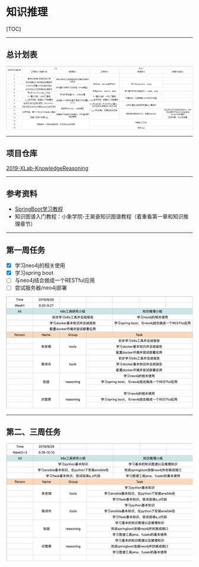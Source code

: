 # 知识推理

[TOC]

------

## 总计划表

![计划表](ScreenShots/global-task.jpg)

------

## 项目仓库

[2019-XLab-KnowledgeReasoning](https://github.com/baiyanquan/2019-XLab-KnowledgeReasoning)

------

## 参考资料

- [SpringBoot学习教程](https://blog.csdn.net/forezp/article/details/70341818)
- 知识图谱入门教程：小象学院-王昊奋知识图谱教程（着重看第一章和知识推理章节）

------

## 第一周任务

- [x] 学习neo4j的相关使用
- [x] 学习spring boot
- [ ] 与neo4j结合做成一个RESTful应用
- [ ] 尝试服务器/neo4j部署

![Mission-Week1](ScreenShots/Mission-Week1.png)

------

## 第二、三周任务

![image-20190926191934240](ScreenShots/Mission-Week2.png)